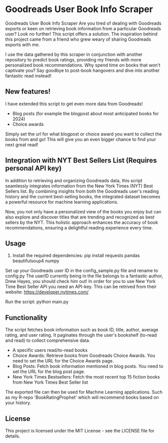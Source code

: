 # Goodreads User Book Info Scraper
Goodreads User Book Info Scraper
Are you tired of dealing with Goodreads exports or keen on retrieving book information from a particular Goodreads user? Look no further! This script offers a solution. The inspiration behind this project came from a friend who grew weary of sharing Goodreads exports with me.

I use the data gathered by this scraper in conjunction with another repository to predict book ratings, providing my friends with more personalized book recommendations. Why spend time on books that won't captivate you? Say goodbye to post-book hangovers and dive into another fantastic read instead!

## New features!
I have extended this script to get even more data from Goodreads!
* Blog posts (for example the blogpost about most anticipated books for 2024)
* Choice awards

Simply set the url for what blogpost or choice award you want to collect the books from and go! 
This will give you an even bigger chance to find your next great read!

## Integration with NYT Best Sellers List (Requires personal API key)
In addition to retrieving and organizing Goodreads data, this script seamlessly integrates information from the New York Times (NYT) Best Sellers list. By combining insights from both the Goodreads user's reading history and the current best-selling books, the integrated dataset becomes a powerful resource for machine learning applications.

Now, you not only have a personalized view of the books you enjoy but can also explore and discover titles that are trending and recognized as best sellers by the NYT. This holistic approach enhances the accuracy of book recommendations, ensuring a delightful reading experience every time.

## Usage

1. Install the required dependencies:
pip install requests pandas beautifulsoup4 numpy 

Set up your Goodreads user ID in the config_sample.py file and rename to config.py
The userID currently being in the file belongs to a fantastic author, Drew Hayes, you should check him out!
In order for you to use New York Time Best Seller API you need an API-key. This can be retrived from their website: https://developer.nytimes.com/

Run the script:
python main.py

## Functionality
The script fetches book information such as book ID, title, author, average rating, and user rating. It paginates through the user's bookshelf (to-read and read) to collect comprehensive data.

* A specific users read/to-read books
* Choice Awards: Retrieve books from Goodreads Choice Awards. You need to set the URL for the Choice Awards page.
* Blog Posts: Fetch book information mentioned in blog posts. You need to set the URL for the blog post page.
* New York Times Bestsellers: Fetch the most recent top 15 fiction books from New York Times Best Seller list

The exported file can then be used for Machine Learning applications. Such as my R-repo 'BookRatingProphet' which will recommend books based on your history.

## License
This project is licensed under the MIT License - see the LICENSE file for details.
